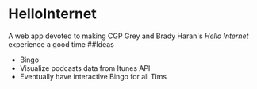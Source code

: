 # HelloInternet

A web app devoted to making CGP Grey and Brady Haran's *Hello Internet* experience a good time 
##Ideas
* Bingo
* Visualize podcasts data from Itunes API
* Eventually have interactive Bingo for all Tims
